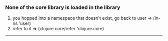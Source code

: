 ### None of the core library is loaded in the library
1) you hopped into a namespace that doesn't exist, go back to user => (in-ns 'user)
2) refer to it => (clojure.core/refer 'clojure.core)

---